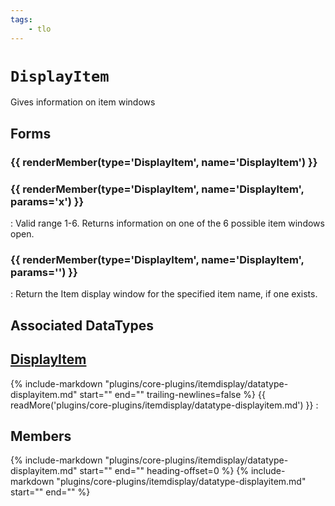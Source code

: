 ```yaml
---
tags:
    - tlo
---
```

# `DisplayItem`

<!--tlo-desc-start-->
Gives information on item windows
<!--tlo-desc-end-->
## Forms
<!--tlo-forms-start-->
### {{ renderMember(type='DisplayItem', name='DisplayItem') }}

### {{ renderMember(type='DisplayItem', name='DisplayItem', params='x') }}
:   Valid range 1-6. Returns information on one of the 6 possible item windows open.

### {{ renderMember(type='DisplayItem', name='DisplayItem', params='<itemname>') }}
:   Return the Item display window for the specified item name, if one exists.
<!--tlo-forms-end-->

## Associated DataTypes
<!--tlo-datatypes-start-->

## [DisplayItem](datatype-displayitem.md)
{%
  include-markdown "plugins/core-plugins/itemdisplay/datatype-displayitem.md"
  start="<!--dt-desc-start-->"
  end="<!--dt-desc-end-->"
  trailing-newlines=false
%} {{ readMore('plugins/core-plugins/itemdisplay/datatype-displayitem.md') }}
:    <h2>Members</h2>
    {%
    include-markdown "plugins/core-plugins/itemdisplay/datatype-displayitem.md"
    start="<!--dt-members-start-->"
    end="<!--dt-members-end-->"
    heading-offset=0
    %}
    {%
    include-markdown "plugins/core-plugins/itemdisplay/datatype-displayitem.md"
    start="<!--dt-linkrefs-start-->"
    end="<!--dt-linkrefs-end-->"
    %}

<!--tlo-datatypes-end-->
<!--tlo-linkrefs-start-->
[DisplayItem]: datatype-displayitem.md
<!--tlo-linkrefs-end-->
